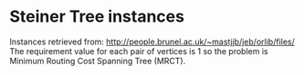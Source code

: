 # Steiner Tree instances
Instances retrieved from: http://people.brunel.ac.uk/~mastjjb/jeb/orlib/files/
The requirement value for each pair of vertices is 1 so the problem is Minimum Routing Cost Spanning Tree (MRCT).

